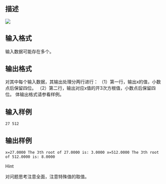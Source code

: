 ## 描述

<img border=0 src=http://60.191.162.158:8080/JudgeOnline/images/tsinghua/NO4/4_23.jpg>

## 输入格式

输入数据可能存在多个。

## 输出格式

对其中每个输入数据，其输出处理分两行进行： （1）第一行，输出x的值，小数点后保留四位。 （2）第二行，输出对应x值的开3次方根值，小数点后保留四位。 体输出格式请参看样例。 

## 输入样例

```plaintext
27 512
```

## 输出样例

```plaintext
x=27.0000 The 3th root of 27.0000 is: 3.0000 x=512.0000 The 3th root of 512.0000 is: 8.0000 
```

Hint

对问题思考注意全面，注意特殊值的取值。



 

